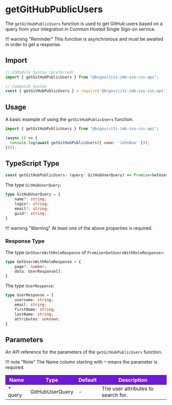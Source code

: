# getGitHubPublicUsers

The `getGitHubPublicUsers` function is used to get GitHub users based on a query from your integration in Common Hosted Single Sign-on service.

!!! warning "Reminder"
    This function is asynchronous and must be awaited in order to get a response.

## Import

```JavaScript
// ESModule Syntax (preferred)
import { getGitHubPublicUsers } from "@bcgov/citz-imb-sso-css-api";

// CommonJS Syntax
const { getGitHubPublicUsers } = require('@bcgov/citz-imb-sso-css-api');
```

## Usage

A basic example of using the `getGitHubPublicUsers` function.

```JavaScript
import { getGitHubPublicUsers } from "@bcgov/citz-imb-sso-css-api";

(async () => {
  console.log(await getGitHubPublicUsers({ name: 'JohnDoe' }));
})();
```

## TypeScript Type

<!-- The following code block is auto generated when types in the package change. -->
<!-- TYPE: getGitHubPublicUsers -->
```TypeScript
const getGitHubPublicUsers: (query: GitHubUserQuery) => Promise<GetUsersWithRoleResponse>;
```

The type `GitHubUserQuery`:

<!-- The following code block is auto generated when types in the package change. -->
<!-- TYPE: GitHubUserQuery -->
```TypeScript
type GitHubUserQuery = {
    name?: string;
    login?: string;
    email?: string;
    guid?: string;
}
```

!!! warning "Warning"
    At least one of the above properties is required.

### Response Type

The type `GetUsersWithRoleResponse` of `Promise<GetUsersWithRoleResponse>`:

<!-- The following code block is auto generated when types in the package change. -->
<!-- TYPE: GetUsersWithRoleResponse -->
```TypeScript
type GetUsersWithRoleResponse = {
    page?: number;
    data: UserResponse[];
}
```

The type `UserResponse`:

<!-- The following code block is auto generated when types in the package change. -->
<!-- TYPE: UserResponse -->
```TypeScript
type UserResponse = {
    username: string;
    email: string;
    firstName: string;
    lastName: string;
    attributes: unknown;
}
```

## Parameters

An API reference for the parameters of the `getGitHubPublicUsers` function.

!!! note "Note"
    The Name column starting with `*` means the parameter is required.

<table>
  <!-- Table columns -->
  <thead>
    <tr>
      <th style="background: #6f19d9; color: white;">Name</th>
      <th style="background: #6f19d9; color: white;">Type</th>
      <th style="background: #6f19d9; color: white;">Default</th>
      <th style="background: #6f19d9; color: white;">Description</th>
    </tr>
  </thead>

  <!-- Table rows -->
  <tbody>
    <tr>
      <td>* query</td>
      <td>GitHubUserQuery</td>
      <td>-</td>
      <td>The user attributes to search for.</td>
    </tr>
  </tbody>
</table>
